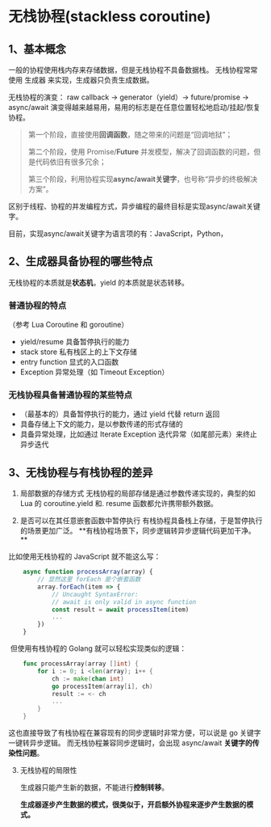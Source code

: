 # 无栈协程(stackless coroutine)
## 1、基本概念  
一般的协程使用栈内存来存储数据，但是无栈协程不具备数据栈。
无栈协程常常使用 生成器 来实现，生成器只负责生成数据。  

无栈协程的演变：
raw callback -> generator（yield）-> future/promise -> async/await
演变得越来越易用，易用的标志是在任意位置轻松地启动/挂起/恢复协程。  

> 第一个阶段，直接使用**回调函数**，随之带来的问题是“回调地狱”；
>
> 第二个阶段，使用 Promise/**Future** 并发模型，解决了回调函数的问题，但是代码依旧有很多冗余；
>
> 第三个阶段，利用协程实现**async/await关键字**，也号称“异步的终极解决方案”。



区别于线程、协程的并发编程方式，异步编程的最终目标是实现async/await关键字。

目前，实现async/await关键字为语言项的有：JavaScript，Python，





## 2、生成器具备协程的哪些特点  
无栈协程的本质就是**状态机**，yield 的本质就是状态转移。  

### 普通协程的特点
（参考 Lua Coroutine 和 goroutine）  

*   yield/resume 具备暂停执行的能力
*   stack store 私有栈区上的上下文存储
*   entry function 显式的入口函数
*   Exception 异常处理（如 Timeout Exception）


### 无栈协程具备普通协程的某些特点  

*   （最基本的）具备暂停执行的能力，通过 yield 代替 return 返回
*   具备存储上下文的能力，是以参数传递的形式存储的
*   具备异常处理，比如通过 Iterate Exception 迭代异常（如尾部元素）来终止异步迭代

  






## 3、无栈协程与有栈协程的差异  
1. 局部数据的存储方式 
    无栈协程的局部存储是通过参数传递实现的，典型的如 Lua 的 coroutine.yield 和. resume 函数都允许携带额外数据。  
  
  
  
2. 是否可以在其任意嵌套函数中暂停执行 
  有栈协程具备栈上存储，于是暂停执行的场景更加广泛。 
  **有栈协程场景下，同步逻辑转异步逻辑代码更加干净。 ** 

  

  比如使用无栈协程的 JavaScript 就不能这么写：  
```javascript
    async function processArray(array) {  
        // 显然这里 forEach 是个嵌套函数  
        array.forEach(item => {  
            // Uncaught SyntaxError:  
            // await is only valid in async function  
            const result = await processItem(item)  
            ...  
        })  
    }
```
​		但使用有栈协程的 Golang 就可以轻松实现类似的逻辑：  
```go
    func processArray(array []int) {  
        for i := 0; i <len(array); i++ {  
            ch := make(chan int)  
            go processItem(array[i], ch)  
            result := <- ch  
            ...  
        }  
    }  
```
这也直接导致了有栈协程在兼容现有的同步逻辑时非常方便，可以说是 go 关键字一键转异步逻辑。 
而无栈协程兼容同步逻辑时，会出现 async/await **关键字的传染性问题**。



3. 无栈协程的局限性

   生成器只能产生新的数据，不能进行**控制转移**。

   **生成器逐步产生数据的模式，很类似于，开启额外协程来逐步产生数据的模式。**





